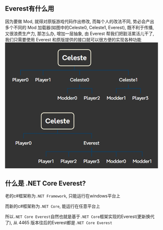## Everest有什么用

因为要做 Mod, 就得对原版游戏代码作出修改, 而每个人的改法不同, 势必会产出多个不同的 Mod 加载器(如图中的Celeste0, Celeste1, Everest), 既不利于传播, 又很浪费生产力, 那怎么办, 增加一层抽象,
由 Everest 帮我们把脏活累活儿干了, 我们只需要使用 Everest 和原版提供的接口就可以很方便的实现各种功能
![why_everest](./images/why_everest.png)

## 什么是 .NET Core Everest?

老的c#框架称为`.NET Framework`, 只能运行在windows平台上

而新的c#框架称为`.NET Core`, 能运行在任意平台上

所以`.NET Core Everest`自然也就是基于`.NET Core`框架实现的Everest(更新换代了), 从 4465 版本往后的Everest都是`.NET Core Everest`
